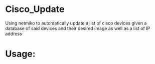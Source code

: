 # Cisco_Update
Using netmiko to automatically update a list of cisco devices given a database of said devices and their desired image as well as a list of IP address

# Usage:

